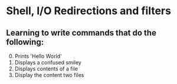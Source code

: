 #  Shell, I/O Redirections and filters
## Learning to write commands that do the following:
0. Prints 'Hello World'
1. Displays a confused smiley 
2. Displays contents of a file
3. Display the content two files
